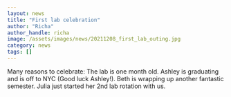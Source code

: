 ```yaml
---
layout: news
title: "First lab celebration"
author: "Richa"
author_handle: richa
image: /assets/images/news/20211208_first_lab_outing.jpg
category: news
tags: []
---
```

Many reasons to celebrate:
The lab is one month old. 
Ashley is graduating and is off to NYC (Good luck Ashley!). Beth is wrapping up another fantastic semester. 
Julia just started her 2nd lab rotation with us. 